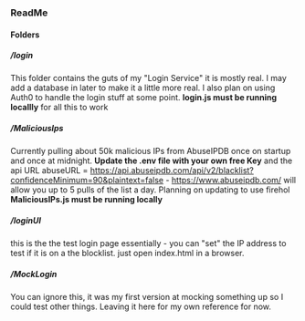 ### ReadMe

#### Folders

##### /login 
This folder contains the guts of my "Login Service" it is mostly real. I may add a database in later to make it a little more real. I also plan on using Auth0 to handle the login stuff at some point.
**login.js must be running locallly** for all this to work 


##### /MaliciousIps
Currently pulling about 50k malicious IPs from AbuseIPDB once on startup and once at midnight. **Update the .env file with your own free Key**  and the api URL abuseURL = https://api.abuseipdb.com/api/v2/blacklist?confidenceMinimum=90&plaintext=false  - https://www.abuseipdb.com/ will allow you up to 5  pulls of the list a day. Planning on updating to use firehol 
**MaliciousIPs.js must be running locally**

##### /loginUI
this is the the test login page essentially - you can "set" the IP address to test if it is on a the blocklist. just open index.html in a browser.

##### /MockLogin
You can ignore this, it was my first version at mocking something up so I could test other things. Leaving it here for my own reference for now. 